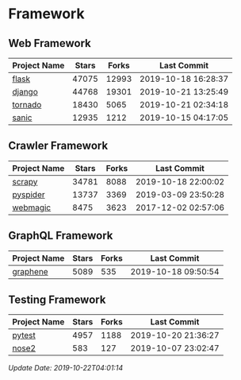# Framework

## Web Framework

| Project Name | Stars | Forks | Last Commit |
| ------------ | ----- | ----- | ----------- |
| [flask](https://github.com/pallets/flask) | 47075 | 12993 | 2019-10-18 16:28:37 |
| [django](https://github.com/django/django) | 44768 | 19301 | 2019-10-21 13:25:49 |
| [tornado](https://github.com/tornadoweb/tornado) | 18430 | 5065 | 2019-10-21 02:34:18 |
| [sanic](https://github.com/huge-success/sanic) | 12935 | 1212 | 2019-10-15 04:17:05 |

## Crawler Framework

| Project Name | Stars | Forks | Last Commit |
| ------------ | ----- | ----- | ----------- |
| [scrapy](https://github.com/scrapy/scrapy) | 34781 | 8088 | 2019-10-18 22:00:02 |
| [pyspider](https://github.com/binux/pyspider) | 13737 | 3369 | 2019-03-09 23:50:28 |
| [webmagic](https://github.com/code4craft/webmagic) | 8475 | 3623 | 2017-12-02 02:57:06 |

## GraphQL Framework

| Project Name | Stars | Forks | Last Commit |
| ------------ | ----- | ----- | ----------- |
| [graphene](https://github.com/graphql-python/graphene) | 5089 | 535 | 2019-10-18 09:50:54 |

## Testing Framework

| Project Name | Stars | Forks | Last Commit |
| ------------ | ----- | ----- | ----------- |
| [pytest](https://github.com/pytest-dev/pytest) | 4957 | 1188 | 2019-10-20 21:36:27 |
| [nose2](https://github.com/nose-devs/nose2) | 583 | 127 | 2019-10-07 23:02:47 |

*Update Date: 2019-10-22T04:01:14*